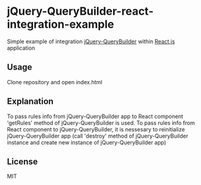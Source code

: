# jQuery-QueryBuilder-react-integration-example
Simple example of integration [jQuery-QueryBuilder](https://github.com/mistic100/jQuery-QueryBuilder) within [React.js](https://facebook.github.io/react/) application
## Usage
Clone repository and open index.html
## Explanation
To pass rules info  from jQuery-QueryBuilder app to React component 'getRules' method of jQuery-QueryBuilder is used.
To pass rules info from React component to jQuery-QueryBuilder, it is nessesary to reinitialize jQuery-QueryBuilder app (call 'destroy' method of jQuery-QueryBuilder instance and create new instance of jQuery-QueryBuilder app)
## License
MIT

